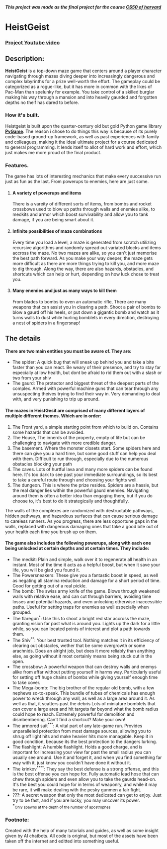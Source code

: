 ##### This project was made as the final project for the course [CS50 of harvard](https://pll.harvard.edu/course/cs50-introduction-computer-science) 
# HeistGeist
### [Project Youtube video](http://example.com)
## Description:
**HeistGeist** is a top-down maze game that centers around a player character navigating through mazes diving deeper into increasingly dangerous and complex labyrinths for a prize well-worth the effort. The gameplay could be categorized as a rogue-like, but it has more in common with the likes of Pac-Man than spelunky for example. You take control of a skilled burglar making his way through a mansion and into heavily gaurded and forgotten depths no theif has dared to before.

### How it's built.
Heistgeist is built upon the quarter-century old but gold Python game library **[PyGame](https://www.pygame.org/news)**. The reason i chose to do things this way is because of its purely code-based ground-up framework, as well as past experiences with family and colleagues, making it the ideal ultimate project for a course dedicated to general programming. It lends itself to allot of hard work and effort, which just makes me more proud of the final product.

### Features.
The game has lots of interesting mechanics that make every successive run just as fun as the last. From powerups to enemies, here are just some.
1. #### A variety of powerups and items
    There is a vareity of different sorts of items, from bombs and rocket crossbows used to blow up paths through walls and enemies alike, to medkits and armor which boost survivability and allow you to tank damage, if you are being smart about it.
2. #### Infinite possibilities of maze combinations
    Every time you load a level, a maze is generated from scratch utilizing recursive algorithms and randomly spread out variated blocks and items accross the maze. No two mazes are alike, so  you can't just memorise the best path forward. As you make your way deeper, the maze gets more difficult as there are more things trying to kill you, and more maze to dig through. Along the way, there are also hazards, obstacles, and shortcuts which can help or hurt, depending on how luck chose to treat you.
3. #### Many enemies and just as many ways to kill them
    From blades to bombs to even an automatic rifle, There are many weapons that can assist you in clearing a path. Shoot a pair of bombs to blow a gaurd off his heels, or put down a gigantic bomb and watch as it turns walls to dust while hurling bomblets in every direction, destroying a nest of spiders in a fingersnap!

## The details

#### There are two main entities you must be aware of. They are:
* The spider: A quick bug that will sneak up behind you and take a bite faster than you can react. Be weary of their presence, and try to stay far especially at low health, but dont be afraid to rid them out with a slash or two from your shiv
* The gaurd: The protector and biggest threat of the deepest parts of the complex. Armed with powerful machine guns that can tear through any unsuspecting theives trying to find their way in. Very demanding to deal with, and very punishing to trip up around.

#### The mazes in HeistGesit are comprised of many different layers of multiple different themes. Which are in order:
1. The Front yard, a simple starting point from which to build on. Contains some hazards that can be avoided.
2. The House, The innerds of the property, empty of life but can be challenging to navigate with more credible danger.
3. The basement. Where the monster closets start. Some spiders here and there can give you a hard time, but some good stuff can help you deal with them. Difficult to run through, especially due to the numerous obstacles blocking your path
4. The caves. Lots of hurtful lava and many more spiders can be found here. It's too dark to see past your immediate surroundings, so its best to take a careful route through and choosing your fights well.
5. The dungeon. This is where the prize resides. Spiders are a hassle, but the real danger lies within the powerful gaurd enemies. Navigating around them is often a better idea than engaging them, but if you do choose to, it's best to do it strategically and thoughtfully.

The walls of the complexes are randomized with destructable pathways, hidden pathways, and hazardous surfaces that can  cause serious damage to careless runners. As you progress, there are less opportune gaps in the walls, replaced with dangerous damaging ones that take a good bite out of your health each time you brush up on them.


#### The game also includes the following powerups, along with each one being unlocked at certain depths and at certain times. They include:

* The medkit: Plain and simple, walk over it to regenerate all health in an instant. Most of the time it acts as a helpful boost, but when it save your life, you will  be glad you found it.
* The Powersneakers: These give you a fantastic boost in speed, as well as negating all stamina reduction and damage for a short period of time. Good for getting out of a real pickle.
* The bomb: The swiss army knife of the game. Blows through weakened walls with relative ease, and can cut through barriers, avoiding time losses and potential hazards, and even unlocking otherwise inaccessible paths. Useful for setting traps for enemies as well especially when grouped.
* The flaregun<sup>*</sup>: Use this to shoot a bright red star accross the maze, granting vision far past what is around you. Lights up the dark for a little while, so you can located points of interest and plot a path towards them.
* The Shiv<sup>**</sup>: Your best trusted tool. Nothing matches it in its efficiency of clearing out obstacles, wether that be some overgrowth or some arachnids. Does an alright job, but does it more reliably than anything else, as going without it most certainly means being stuck out in the open.
* The crossbow: A powerful weapon that can destroy walls and enemys alike from affar without putting yourself in harms way. Particularly useful for setting off huge chains of bombs while giving yourself enough time to take cover.
* The Mega-bomb: The big brother of the regular old bomb, with a few nephews so-to-speak. This bundle of tubes of chemicals has enough power to wreck through any wall, as well as a large area around it. As well as that, it scatters past the debris Lots of miniature bomblets that can cover a large area and hit targets far beyond what the bomb radius could hope to reach. Extremely powerful for demolition and dismbembering. Can't find a shortcut? Make your own!
* The armored suit<sup>***</sup>: A vital part of any late-game run. Provides unparalleled protection from most damage sources, allowing you to shrug off light hits and make heavier hits more managable. Keep it in good condition, because its the best protection to the dangers lurking.
* The flashlight: A humble flashlight. Holds a good charge, and is important for increasing your view far past the small radius you can usually see around. Use it and forget it, and when you find something far way with it, just know you couldn't have done it without it.
* The krinkov<sup>****</sup>: They say the best defense is a strong offense, and this is the best offense you can hope for. Fully automatic lead hose that can chew through spiders and even allow you to take the gaurds head-on. It's the best you could hope for in terms of weaponry, and while it may be rare, it will make dealing with the pesky gunmen a fair fight.
*  ???: A secret weapon that only the most dedicated can get to enjoy. Just try to be fast, and if you are lucky, you may uncover its power.
<br>*<sub>Only spawns at the depth of the number of apostrophes</sub>
### Footnote:
Created with the help of many tutorials and guides, as well as some insight given by AI chatbots. All code is original, but most of the assets have been taken off the internet and editted into something useful.
